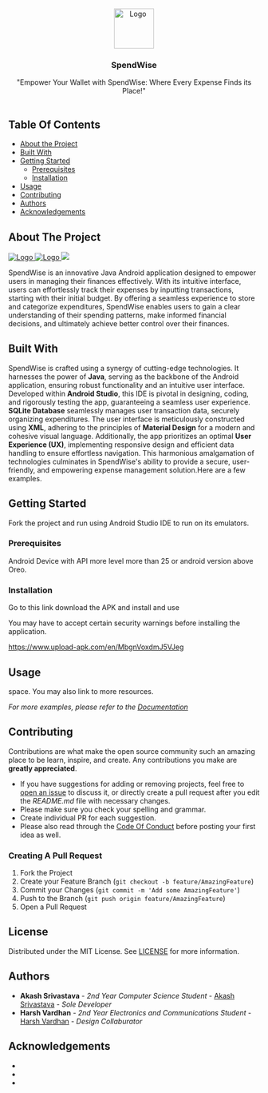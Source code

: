 <br/>
<p align="center">
  <a href="https://github.com/aCash9/SpendWise">
    <img src="app/src/main/res/drawable/logo.png" alt="Logo" width="80" height="80">
  </a>

  <h3 align="center">SpendWise</h3>

  <p align="center">
    "Empower Your Wallet with SpendWise: Where Every Expense Finds its Place!"
    <br/>
    <br/>
  </p>
</p>



## Table Of Contents

* [About the Project](#about-the-project)
* [Built With](#built-with)
* [Getting Started](#getting-started)
  * [Prerequisites](#prerequisites)
  * [Installation](#installation)
* [Usage](#usage)
* [Contributing](#contributing)
* [Authors](#authors)
* [Acknowledgements](#acknowledgements)

## About The Project

<a href="https://github.com/aCash9/SpendWise">
    <img src="app/src/main/res/drawable/ss2.png" alt="Logo">
    <img src="app/src/main/res/drawable/sssss.png" alt="Logo">
    <img src="app/src/main/res/drawable/Screenshot_20230808_205505.png" >
  </a>

SpendWise is an innovative Java Android application designed to empower users in managing their finances effectively. With its intuitive interface, users can effortlessly track their expenses by inputting transactions, starting with their initial budget. By offering a seamless experience to store and categorize expenditures, SpendWise enables users to gain a clear understanding of their spending patterns, make informed financial decisions, and ultimately achieve better control over their finances.

## Built With

SpendWise is crafted using a synergy of cutting-edge technologies. It harnesses the power of **Java**, serving as the backbone of the Android application, ensuring robust functionality and an intuitive user interface. Developed within **Android Studio**, this IDE is pivotal in designing, coding, and rigorously testing the app, guaranteeing a seamless user experience. **SQLite Database** seamlessly manages user transaction data, securely organizing expenditures. The user interface is meticulously constructed using **XML**, adhering to the principles of **Material Design** for a modern and cohesive visual language. Additionally, the app prioritizes an optimal **User Experience (UX)**, implementing responsive design and efficient data handling to ensure effortless navigation. This harmonious amalgamation of technologies culminates in SpendWise's ability to provide a secure, user-friendly, and empowering expense management solution.Here are a few examples.

## Getting Started

Fork the project and run using Android Studio IDE to run on its emulators.

### Prerequisites

Android Device with API more level more than 25 or android version above Oreo. 

### Installation

Go to this link download the APK and install and use 
 
You may have to accept certain security warnings before installing the application.

https://www.upload-apk.com/en/MbgnVoxdmJ5VJeg

## Usage

space. You may also link to more resources.

_For more examples, please refer to the [Documentation](https://example.com)_

## Contributing

Contributions are what make the open source community such an amazing place to be learn, inspire, and create. Any contributions you make are **greatly appreciated**.
* If you have suggestions for adding or removing projects, feel free to [open an issue](https://github.com/aCash9/SpendWise/issues/new) to discuss it, or directly create a pull request after you edit the *README.md* file with necessary changes.
* Please make sure you check your spelling and grammar.
* Create individual PR for each suggestion.
* Please also read through the [Code Of Conduct](https://github.com/aCash9/SpendWise/blob/main/CODE_OF_CONDUCT.md) before posting your first idea as well.

### Creating A Pull Request

1. Fork the Project
2. Create your Feature Branch (`git checkout -b feature/AmazingFeature`)
3. Commit your Changes (`git commit -m 'Add some AmazingFeature'`)
4. Push to the Branch (`git push origin feature/AmazingFeature`)
5. Open a Pull Request

## License

Distributed under the MIT License. See [LICENSE](https://github.com/aCash9/SpendWise/blob/main/LICENSE.md) for more information.

## Authors

* **Akash Srivastava** - *2nd Year Computer Science Student* - [Akash Srivastava](https://github.com/aCash9) - *Sole Developer*
* **Harsh Vardhan** - *2nd Year Electronics and Communications Student* - [Harsh Vardhan](https://github.com/HvGaur) - *Design Collaburator*

## Acknowledgements

* []()
* []()
* []()
